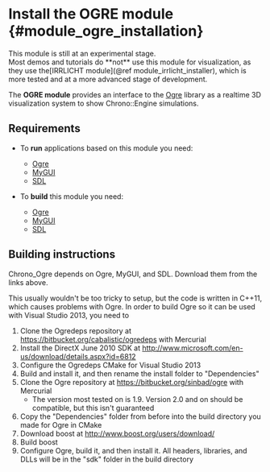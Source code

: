 Install the OGRE module {#module_ogre_installation}
==========================

<div class="ce-danger">
This module is still at an experimental stage.
</div>

<div class="ce-danger">
Most demos and tutorials do **not** use this module for visualization, as they use 
the[IRRLICHT module](@ref module_irrlicht_installer), which is more tested 
and at a more advanced stage of development.
</div>


The **OGRE module** provides an interface to the [Ogre](http://www.ogre3d.org) library
as a realtime 3D visualization system to show Chrono::Engine simulations.



## Requirements

- To **run** applications based on this module you need:
	- [Ogre](http://www.ogre3d.org)
    - [MyGUI](https://github.com/MyGUI/mygui)
    - [SDL](https://www.libsdl.org/download-2.0.php)


- To **build** this module you need:
	- [Ogre](http://www.ogre3d.org)
    - [MyGUI](https://github.com/MyGUI/mygui)
    - [SDL](https://www.libsdl.org/download-2.0.php)
	

## Building instructions
  
Chrono_Ogre depends on Ogre, MyGUI, and SDL. Download them from the links above.

This usually wouldn't be too tricky to setup, but the code is written in C++11, which causes problems
with Ogre. In order to build Ogre so it can be used with Visual Studio 2013, you need to

1. Clone the Ogredeps repository at https://bitbucket.org/cabalistic/ogredeps with Mercurial
2. Install the DirectX June 2010 SDK at http://www.microsoft.com/en-us/download/details.aspx?id=6812
3. Configure the Ogredeps CMake for Visual Studio 2013
4. Build and install it, and then rename the install folder to "Dependencies"
5. Clone the Ogre repository at https://bitbucket.org/sinbad/ogre with Mercurial
	- The version most tested on is 1.9. Version 2.0 and on should be compatible, but this isn't guaranteed
6. Copy the "Dependencies" folder from before into the build directory you made for Ogre in CMake
7. Download boost at http://www.boost.org/users/download/
8. Build boost
9. Configure Ogre, build it, and then install it. All headers, libraries, and DLLs will be in the "sdk" folder in the build directory

